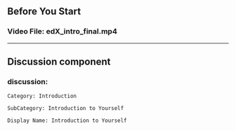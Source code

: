 ## Before You Start
### Video File: edX_intro_final.mp4    

---
## Discussion component
### discussion:

```
Category: Introduction
```

```
SubCategory: Introduction to Yourself
```

```
Display Name: Introduction to Yourself
```

